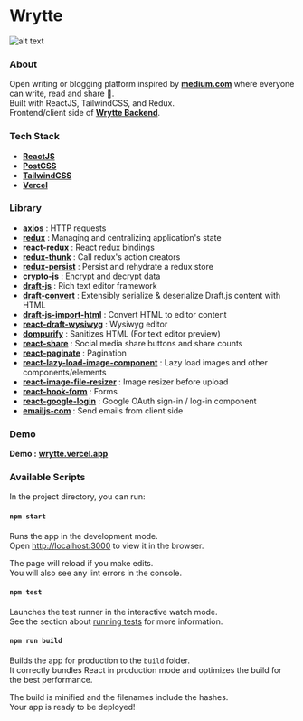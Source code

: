 # Wrytte
![alt text](https://github.com/racmathafidz/wrytte-frontend/blob/main/public/assets/images/screely.png)

### About
Open writing or blogging platform inspired by [**medium.com**](https://medium.com) where everyone can write, read and share :newspaper:.\
Built with ReactJS, TailwindCSS, and Redux.\
Frontend/client side of [**Wrytte Backend**](https://github.com/racmathafidz/wrytte-backend).

### Tech Stack
- [**ReactJS**](https://github.com/facebook/create-react-app)
- [**PostCSS**](https://postcss.org/)
- [**TailwindCSS**](https://tailwindcss.com/)
- [**Vercel**](https://vercel.com/)

### Library
- [**axios**](https://github.com/axios/axios) : HTTP requests
- [**redux**](https://redux.js.org/) : Managing and centralizing application's state
- [**react-redux**](https://www.npmjs.com/package/react-redux) : React redux bindings
- [**redux-thunk**](https://www.npmjs.com/package/redux-thunk) : Call redux's action creators
- [**redux-persist**](https://www.npmjs.com/package/redux-persist) : Persist and rehydrate a redux store
- [**crypto-js**](https://www.npmjs.com/package/crypto-js) : Encrypt and decrypt data
- [**draft-js**](https://draftjs.org/) : Rich text editor framework
- [**draft-convert**](https://www.npmjs.com/package/draft-convert) : Extensibly serialize & deserialize Draft.js content with HTML
- [**draft-js-import-html**](https://www.npmjs.com/package/draft-js-import-html) : Convert HTML to editor content
- [**react-draft-wysiwyg**](https://www.npmjs.com/package/react-draft-wysiwyg) : Wysiwyg editor
- [**dompurify**](https://www.npmjs.com/package/dompurify) : Sanitizes HTML (For text editor preview)
- [**react-share**](https://www.npmjs.com/package/react-share) : Social media share buttons and share counts
- [**react-paginate**](https://www.npmjs.com/package/react-paginate) : Pagination
- [**react-lazy-load-image-component**](https://www.npmjs.com/package/react-lazy-load-image-component) : Lazy load images and other components/elements
- [**react-image-file-resizer**](https://www.npmjs.com/package/react-image-file-resizer) : Image resizer before upload
- [**react-hook-form**](https://www.npmjs.com/package/react-hook-form) : Forms
- [**react-google-login**](https://www.npmjs.com/package/react-google-login) : Google OAuth sign-in / log-in component 
- [**emailjs-com**](https://www.npmjs.com/package/emailjs-com) : Send emails from client side

### Demo
**Demo :** [**wrytte.vercel.app**](https://wrytte.vercel.app/)

### Available Scripts

In the project directory, you can run:

#### `npm start`

Runs the app in the development mode.\
Open [http://localhost:3000](http://localhost:3000) to view it in the browser.

The page will reload if you make edits.\
You will also see any lint errors in the console.

#### `npm test`

Launches the test runner in the interactive watch mode.\
See the section about [running tests](https://facebook.github.io/create-react-app/docs/running-tests) for more information.

#### `npm run build`

Builds the app for production to the `build` folder.\
It correctly bundles React in production mode and optimizes the build for the best performance.

The build is minified and the filenames include the hashes.\
Your app is ready to be deployed!
